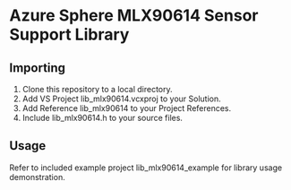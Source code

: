 # Azure Sphere MLX90614 Sensor Support Library

## Importing
1. Clone this repository to a local directory.
2. Add VS Project lib_mlx90614.vcxproj to your Solution.
3. Add Reference lib_mlx90614 to your Project References.
4. Include lib_mlx90614.h to your source files.

## Usage
Refer to included example project lib_mlx90614_example for library usage demonstration.
